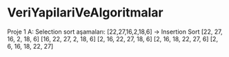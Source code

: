 # VeriYapilariVeAlgoritmalar
Proje 1
A: Selection sort aşamaları: [22,27,16,2,18,6] -> Insertion Sort
[22, 27, 16, 2, 18, 6]
[16, 22, 27, 2, 18, 6]
[2, 16, 22, 27, 18, 6]
[2, 16, 18, 22, 27, 6]
[2, 6, 16, 18, 22, 27]

